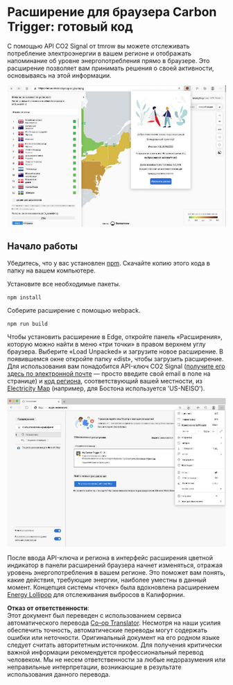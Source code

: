 <!--
CO_OP_TRANSLATOR_METADATA:
{
  "original_hash": "3f5e6821e0febccfc5d05e7c944d9e3d",
  "translation_date": "2025-08-26T00:00:36+00:00",
  "source_file": "5-browser-extension/solution/translation/README.ja.md",
  "language_code": "ru"
}
-->
# Расширение для браузера Carbon Trigger: готовый код

С помощью API CO2 Signal от tmrow вы можете отслеживать потребление электроэнергии в вашем регионе и отображать напоминание об уровне энергопотребления прямо в браузере. Это расширение позволяет вам принимать решения о своей активности, основываясь на этой информации.

![скриншот расширения](../../../../../translated_images/extension-screenshot.0e7f5bfa110e92e3875e1bc9405edd45a3d2e02963e48900adb91926a62a5807.ru.png)

## Начало работы

Убедитесь, что у вас установлен [npm](https://npmjs.com). Скачайте копию этого кода в папку на вашем компьютере.

Установите все необходимые пакеты.

```
npm install
```

Соберите расширение с помощью webpack.

```
npm run build
```

Чтобы установить расширение в Edge, откройте панель «Расширения», которую можно найти в меню «три точки» в правом верхнем углу браузера. Выберите «Load Unpacked» и загрузите новое расширение. В появившемся окне откройте папку «dist», чтобы загрузить расширение. Для использования вам понадобится API-ключ CO2 Signal ([получите его здесь по электронной почте](https://www.co2signal.com/) — просто введите свой email в поле на странице) и [код региона](http://api.electricitymap.org/v3/zones), соответствующий вашей местности, из [Electricity Map](https://www.electricitymap.org/map) (например, для Бостона используется 'US-NEISO').

![установка](../../../../../translated_images/install-on-edge.78634f02842c48283726c531998679a6f03a45556b2ee99d8ff231fe41446324.ru.png)

После ввода API-ключа и региона в интерфейс расширения цветной индикатор в панели расширений браузера начнет изменяться, отражая уровень энергопотребления в вашем регионе. Это поможет вам понять, какие действия, требующие энергии, наиболее уместны в данный момент. Концепция системы «точек» была вдохновлена расширением [Energy Lollipop](https://energylollipop.com/) для отслеживания выбросов в Калифорнии.

**Отказ от ответственности**:  
Этот документ был переведен с использованием сервиса автоматического перевода [Co-op Translator](https://github.com/Azure/co-op-translator). Несмотря на наши усилия обеспечить точность, автоматические переводы могут содержать ошибки или неточности. Оригинальный документ на его родном языке следует считать авторитетным источником. Для получения критически важной информации рекомендуется профессиональный перевод человеком. Мы не несем ответственности за любые недоразумения или неправильные интерпретации, возникающие в результате использования данного перевода.
